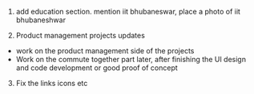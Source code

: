 
1. add education section. mention iit bhubaneswar, place a photo of iit bhubaneshwar

2. Product management projects updates
- work on the product management side of the projects
- Work on the commute together part later, after finishing the UI design and code development or good proof of concept

3. Fix the links icons etc

